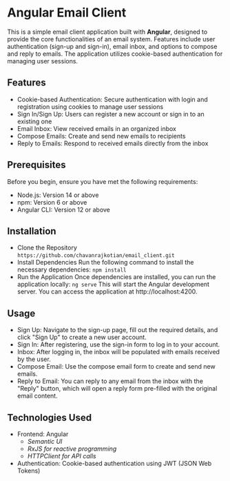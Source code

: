 # Angular Email Client

This is a simple email client application built with **Angular**, designed to provide the core functionalities of an email system. Features include user authentication (sign-up and sign-in), email inbox, and options to compose and reply to emails. The application utilizes cookie-based authentication for managing user sessions.

## Features
* Cookie-based Authentication: Secure authentication with login and registration using cookies to manage user sessions
* Sign In/Sign Up: Users can register a new account or sign in to an existing one
* Email Inbox: View received emails in an organized inbox
* Compose Emails: Create and send new emails to recipients
* Reply to Emails: Respond to received emails directly from the inbox

## Prerequisites
Before you begin, ensure you have met the following requirements:

* Node.js: Version 14 or above
* npm: Version 6 or above
* Angular CLI: Version 12 or above

## Installation
* Clone the Repository
  `https://github.com/chavanrajkotian/email_client.git`
* Install Dependencies
Run the following command to install the necessary dependencies:
`npm install`
* Run the Application
Once dependencies are installed, you can run the application locally:
`ng serve`
This will start the Angular development server. You can access the application at http://localhost:4200.

## Usage
* Sign Up: Navigate to the sign-up page, fill out the required details, and click "Sign Up" to create a new user account.
* Sign In: After registering, use the sign-in form to log in to your account.
* Inbox: After logging in, the inbox will be populated with emails received by the user.
* Compose Email: Use the compose email form to create and send new emails.
* Reply to Email: You can reply to any email from the inbox with the "Reply" button, which will open a reply form pre-filled with the original email content.

## Technologies Used
* Frontend: Angular
  * _Semantic UI_
  * _RxJS for reactive programming_
  * _HTTPClient for API calls_
* Authentication: Cookie-based authentication using JWT (JSON Web Tokens)
